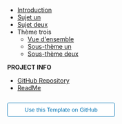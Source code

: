 - [Introduction](fr/introduction.md)
- [Sujet un](fr/topic-one.md)
- [Sujet deux](fr/topic-two.md)
- Thème trois
  - [Vue d'ensemble](fr/topic-three-overview.md "Vue d'ensemble")
  - [Sous-thème un](fr/topic-three-subtopic-one.md "Sous-thème un")
  - [Sous-thème deux](fr/topic-three-subtopic-two.md "Sous-thème deux")

**PROJECT INFO**  
* [GitHub Repository](https://github.com/hibbitts-design/docsify-open-publishing-starter-kit/)  
* [ReadMe](https://github.com/hibbitts-design/docsify-open-publishing-starter-kit/blob/main/README.md)  

<form action="https://github.com/hibbitts-design/docsify-this-multilanguage-site/generate" target="_blank">
  <input type="submit" value="Use this Template on GitHub" style="cursor: pointer;margin-top:12px;padding:8px;background-color:#FFFFFF;border:1px solid #0374B5;border-radius:.25rem;color:#0374B5;display:inline-block;text-align:center;text-decoration:none;width:250px;-webkit-text-size-adjust:none;mso-hide:all;" />
</form>
